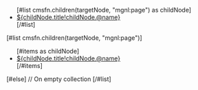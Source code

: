 <!-- 
    Este código en FreeMarker está utilizando la función cmsfn.children(targetNode, "mgnl:page") para obtener los hijos del nodo targetNode que son de tipo "mgnl:page". 
    Luego, utiliza la directiva <#list> para iterar sobre estos hijos y generar una lista HTML (<ul>) de enlaces. 
-->
<ul>
  [#list cmsfn.children(targetNode, "mgnl:page") as childNode]
    <li><a href="${cmsfn.link(childNode)!}">${childNode.title!childNode.@name}</a></li>
  [/#list]
</ul>

<!-- 
  Este código maneja la posibilidad de que la colección devuelta por javaClass.getSomeCollection() esté vacía.
  La directiva <#list> permite el uso de la cláusula [/#else], que se ejecuta cuando la colección está vacía.
-->
[#list cmsfn.children(targetNode, "mgnl:page")]
  <ul>
    [#items as childNode]
      <li><a href="${cmsfn.link(childNode)!}">${childNode.title!childNode.@name}</a></li>
    [/#items]
  </ul>
[#else]
  // On empty collection
[/#list]
